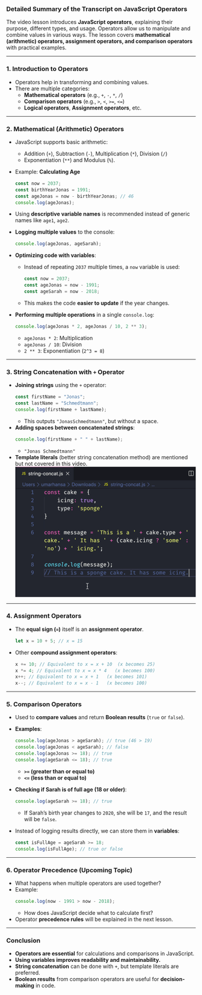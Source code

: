 ### **Detailed Summary of the Transcript on JavaScript Operators**

The video lesson introduces **JavaScript operators**, explaining their purpose, different types, and usage. Operators allow us to manipulate and combine values in various ways. The lesson covers **mathematical (arithmetic) operators, assignment operators, and comparison operators** with practical examples.

---

### **1. Introduction to Operators**

- Operators help in transforming and combining values.
- There are multiple categories:
  - **Mathematical operators** (e.g., `+`, `-`, `*`, `/`)
  - **Comparison operators** (e.g., `>`, `<`, `>=`, `<=`)
  - **Logical operators**, **Assignment operators**, etc.

---

### **2. Mathematical (Arithmetic) Operators**

- JavaScript supports basic arithmetic:
  - Addition (`+`), Subtraction (`-`), Multiplication (`*`), Division (`/`)
  - Exponentiation (`**`) and Modulus (`%`).
- Example: **Calculating Age**
  ```js
  const now = 2037;
  const birthYearJonas = 1991;
  const ageJonas = now - birthYearJonas; // 46
  console.log(ageJonas);
  ```
- Using **descriptive variable names** is recommended instead of generic names like `age1`, `age2`.
- **Logging multiple values** to the console:

  ```js
  console.log(ageJonas, ageSarah);
  ```

- **Optimizing code with variables**:

  - Instead of repeating `2037` multiple times, a `now` variable is used:
    ```js
    const now = 2037;
    const ageJonas = now - 1991;
    const ageSarah = now - 2018;
    ```
  - This makes the code **easier to update** if the year changes.

- **Performing multiple operations** in a single `console.log`:
  ```js
  console.log(ageJonas * 2, ageJonas / 10, 2 ** 3);
  ```
  - `ageJonas * 2`: Multiplication
  - `ageJonas / 10`: Division
  - `2 ** 3`: Exponentiation (`2^3 = 8`)

---

### **3. String Concatenation with `+` Operator**

- **Joining strings** using the `+` operator:
  ```js
  const firstName = "Jonas";
  const lastName = "Schmedtmann";
  console.log(firstName + lastName);
  ```
  - This outputs `"JonasSchmedtmann"`, but without a space.
- **Adding spaces between concatenated strings**:
  ```js
  console.log(firstName + " " + lastName);
  ```
  - `"Jonas Schmedtmann"`
- **Template literals** (better string concatenation method) are mentioned but not covered in this video.
  ![A photo of transforming from concate using + operator to template literals](vs-code-template-string-conversion.gif)

---

### **4. Assignment Operators**

- The **equal sign (`=`)** itself is an **assignment operator**.
  ```js
  let x = 10 + 5; // x = 15
  ```
- Other **compound assignment operators**:
  ```js
  x += 10; // Equivalent to x = x + 10  (x becomes 25)
  x *= 4; // Equivalent to x = x * 4   (x becomes 100)
  x++; // Equivalent to x = x + 1   (x becomes 101)
  x--; // Equivalent to x = x - 1   (x becomes 100)
  ```

---

### **5. Comparison Operators**

- Used to **compare values** and return **Boolean results** (`true` or `false`).
- **Examples**:
  ```js
  console.log(ageJonas > ageSarah); // true (46 > 19)
  console.log(ageJonas < ageSarah); // false
  console.log(ageJonas >= 18); // true
  console.log(ageSarah <= 18); // true
  ```
  - **`>=` (greater than or equal to)**
  - **`<=` (less than or equal to)**
- **Checking if Sarah is of full age (18 or older)**:

  ```js
  console.log(ageSarah >= 18); // true
  ```

  - If Sarah’s birth year changes to `2020`, she will be `17`, and the result will be `false`.

- Instead of logging results directly, we can store them in **variables**:
  ```js
  const isFullAge = ageSarah >= 18;
  console.log(isFullAge); // true or false
  ```

---

### **6. Operator Precedence (Upcoming Topic)**

- What happens when multiple operators are used together?
- Example:
  ```js
  console.log(now - 1991 > now - 2018);
  ```
  - How does JavaScript decide what to calculate first?
- Operator **precedence rules** will be explained in the next lesson.

---

### **Conclusion**

- **Operators are essential** for calculations and comparisons in JavaScript.
- **Using variables improves readability and maintainability.**
- **String concatenation** can be done with `+`, but template literals are preferred.
- **Boolean results** from comparison operators are useful for **decision-making** in code.
